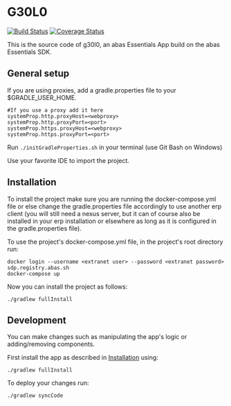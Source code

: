 # G30L0
[![Build Status](https://travis-ci.org/esdk/g30l0.svg?branch=master)](https://travis-ci.org/esdk/g30l0)
[![Coverage Status](https://coveralls.io/repos/github/esdk/g30l0/badge.svg?branch=master)](https://coveralls.io/github/esdk/g30l0?branch=master)

This is the source code of g30l0, an abas Essentials App build on the abas Essentials SDK.

## General setup
If you are using proxies, add a gradle.properties file to your $GRADLE_USER_HOME.

```
#If you use a proxy add it here
systemProp.http.proxyHost=<webproxy>
systemProp.http.proxyPort=<port>
systemProp.https.proxyHost=<webproxy>
systemProp.https.proxyPort=<port>
```

Run `./initGradleProperties.sh` in your terminal (use Git Bash on Windows)

Use your favorite IDE to import the project.

## Installation
To install the project make sure you are running the docker-compose.yml file 
or else change the gradle.properties file accordingly to use another erp client 
(you will still need a nexus server, but it can of course also be installed in your erp installation 
or elsewhere as long as it is configured in the gradle.properties file).

To use the project's docker-compose.yml file, in the project's root directory run:
```shell
docker login --username <extranet user> --password <extranet password> sdp.registry.abas.sh
docker-compose up
```

Now you can install the project as follows:
```shell
./gradlew fullInstall
```
## Development
You can make changes such as manipulating the app's logic or adding/removing components.

First install the app as described in [Installation](##Installation) using:
```shell
./gradlew fullInstall
``` 

To deploy your changes run:
```shell
./gradlew syncCode
```
